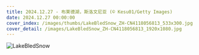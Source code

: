 ```yaml
---
title: 2024.12.27 - 布莱德湖，斯洛文尼亚 (© Kesu01/Getty Images)
date: 2024.12.27 00:00:00
cover_index: /images/thumbs/LakeBledSnow_ZH-CN4118056813_533x300.jpg
cover_detail: /images/LakeBledSnow_ZH-CN4118056813_1920x1080.jpg
---
```


![LakeBledSnow](/images/LakeBledSnow_ZH-CN4118056813_1920x1080.jpg)
